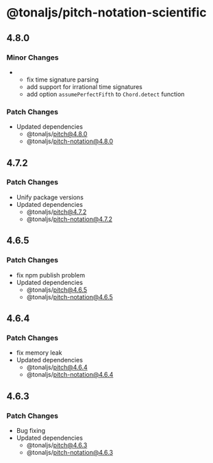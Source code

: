 # @tonaljs/pitch-notation-scientific

## 4.8.0

### Minor Changes

- - fix time signature parsing
  - add support for irrational time signatures
  - add option `assumePerfectFifth` to `Chord.detect` function

### Patch Changes

- Updated dependencies
  - @tonaljs/pitch@4.8.0
  - @tonaljs/pitch-notation@4.8.0

## 4.7.2

### Patch Changes

- Unify package versions
- Updated dependencies
  - @tonaljs/pitch@4.7.2
  - @tonaljs/pitch-notation@4.7.2

## 4.6.5

### Patch Changes

- fix npm publish problem
- Updated dependencies
  - @tonaljs/pitch@4.6.5
  - @tonaljs/pitch-notation@4.6.5

## 4.6.4

### Patch Changes

- fix memory leak
- Updated dependencies
  - @tonaljs/pitch@4.6.4
  - @tonaljs/pitch-notation@4.6.4

## 4.6.3

### Patch Changes

- Bug fixing
- Updated dependencies
  - @tonaljs/pitch@4.6.3
  - @tonaljs/pitch-notation@4.6.3
